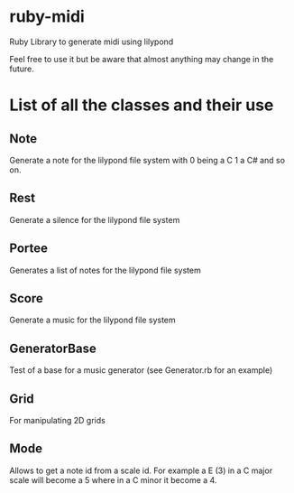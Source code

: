 # ruby-midi
Ruby Library to generate midi using lilypond

Feel free to use it but be aware that almost anything may change in the future.

# List of all the classes and their use
## Note
Generate a note for the lilypond file system with 0 being a C 1 a C# and so on.

## Rest
Generate a silence for the lilypond file system

## Portee
Generates a list of notes for the lilypond file system

## Score
Generate a music for the lilypond file system

## GeneratorBase
Test of a base for a music generator (see Generator.rb for an example)

## Grid
For manipulating 2D grids

## Mode
Allows to get a note id from a scale id. For example a E (3) in a C major scale will become a 5 where in a C minor it become a 4.

